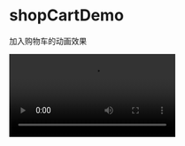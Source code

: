 # shopCartDemo
加入购物车的动画效果

  ![image](https://github.com/wangluhui/shopCartDemo/raw/master/shopCart.mov)